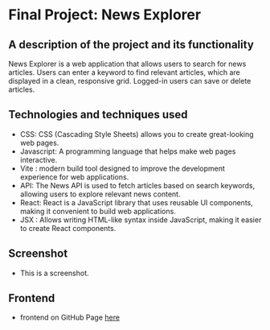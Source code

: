 # Final Project: News Explorer

## A description of the project and its functionality

News Explorer is a web application that allows users to search for news articles. Users can enter a keyword to find relevant articles, which are displayed in a clean, responsive grid. Logged-in users can save or delete articles.

## Technologies and techniques used

- CSS: CSS (Cascading Style Sheets) allows you to create great-looking web pages.
- Javascript: A programming language that helps make web pages interactive.
- Vite : modern build tool designed to improve the development experience for web applications.
- API:  The News API is used to fetch articles based on search keywords, allowing users to explore relevant news content.
- React: React is a JavaScript library that uses reusable UI components, making it convenient to build web applications.
- JSX :  Allows writing HTML-like syntax inside JavaScript, making it easier to create React components.

## Screenshot

- This is a screenshot. 

## Frontend

- frontend on GitHub Page [here](https://github.com/sun4205/NewsExplorer.git)


